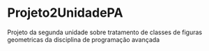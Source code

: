 # Projeto2UnidadePA
Projeto da segunda unidade sobre tratamento de classes de figuras geometricas da disciplina de programação avançada
